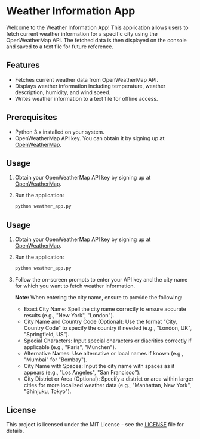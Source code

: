 # Weather Information App

Welcome to the Weather Information App! This application allows users to fetch current weather information for a specific city using the OpenWeatherMap API. The fetched data is then displayed on the console and saved to a text file for future reference.

## Features

- Fetches current weather data from OpenWeatherMap API.
- Displays weather information including temperature, weather description, humidity, and wind speed.
- Writes weather information to a text file for offline access.

## Prerequisites

- Python 3.x installed on your system.
- OpenWeatherMap API key. You can obtain it by signing up at [OpenWeatherMap](https://home.openweathermap.org/users/sign_up).

## Usage

1. Obtain your OpenWeatherMap API key by signing up at [OpenWeatherMap](https://home.openweathermap.org/users/sign_up).

2. Run the application:

    ```bash
    python weather_app.py
    ```

## Usage

1. Obtain your OpenWeatherMap API key by signing up at [OpenWeatherMap](https://home.openweathermap.org/users/sign_up).

2. Run the application:

    ```bash
    python weather_app.py
    ```

3. Follow the on-screen prompts to enter your API key and the city name for which you want to fetch weather information.

   **Note:** When entering the city name, ensure to provide the following:
   - Exact City Name: Spell the city name correctly to ensure accurate results (e.g., "New York", "London").
   - City Name and Country Code (Optional): Use the format "City, Country Code" to specify the country if needed (e.g., "London, UK", "Springfield, US").
   - Special Characters: Input special characters or diacritics correctly if applicable (e.g., "Paris", "München").
   - Alternative Names: Use alternative or local names if known (e.g., "Mumbai" for "Bombay").
   - City Name with Spaces: Input the city name with spaces as it appears (e.g., "Los Angeles", "San Francisco").
   - City District or Area (Optional): Specify a district or area within larger cities for more localized weather data (e.g., "Manhattan, New York", "Shinjuku, Tokyo").

## License

This project is licensed under the MIT License - see the [LICENSE](LICENSE) file for details.
